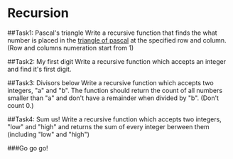 Recursion
=====================

##Task1: Pascal's triangle
Write a recursive function that finds the what number is placed in the [triangle of pascal](https://en.wikipedia.org/wiki/Pascal%27s_triangle) at the specified row and column. (Row and columns numeration start from 1)

##Task2: My first digit
Write a recursive function which accepts an integer and find it's first digit.

##Task3: Divisors below
Write a recursive function which accepts two integers, "a" and "b". The function should return the count of all numbers smaller than "a" and don't have a remainder when divided by "b". (Don't count 0.)

##Task4: Sum us!
Write a recursive function which accepts two integers, "low" and "high" and returns the sum of every integer berween them (including "low" and "high")

###Go go go!
